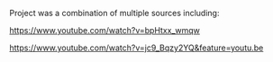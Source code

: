 Project was a combination of multiple sources including:

https://www.youtube.com/watch?v=bpHtxx_wmqw

https://www.youtube.com/watch?v=jc9_Bqzy2YQ&feature=youtu.be 
